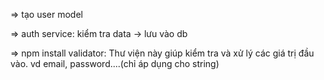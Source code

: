 => tạo user model

=> auth service: kiểm tra data -> lưu vào db

=> npm install validator: Thư viện này giúp kiểm tra và xử lý các giá trị đầu vào. vd email, password....(chỉ áp dụng cho string)